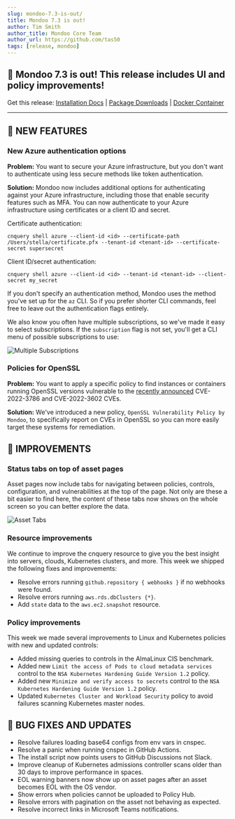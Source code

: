 ```yaml
---
slug: mondoo-7.3-is-out/
title: Mondoo 7.3 is out!
author: Tim Smith
author_title: Mondoo Core Team
author_url: https://github.com/tas50
tags: [release, mondoo]
---
```


## 🥳 Mondoo 7.3 is out! This release includes UI and policy improvements!

Get this release: [Installation Docs](/cnspec/) | [Package Downloads](https://releases.mondoo.com/mondoo/) | [Docker Container](https://hub.docker.com/r/mondoo/client)

---

## 🎉 NEW FEATURES

### New Azure authentication options

**Problem:** You want to secure your Azure infrastructure, but you don't want to authenticate using less secure methods like token authentication.

**Solution:** Mondoo now includes additional options for authenticating against your Azure infrastructure, including those that enable security features such as MFA. You can now authenticate to your Azure infrastructure using certificates or a client ID and secret.

Certificate authentication:

```shell
cnquery shell azure --client-id <id> --certificate-path /Users/stella/certificate.pfx --tenant-id <tenant-id> --certificate-secret supersecret
```

Client ID/secret authentication:

```shell
cnquery shell azure --client-id <id> --tenant-id <tenant-id> --client-secret my_secret
```

If you don't specify an authentication method, Mondoo uses the method you've set up for the `az` CLI. So if you prefer shorter CLI commands, feel free to leave out the authentication flags entirely.

We also know you often have multiple subscriptions, so we've made it easy to select subscriptions. If the `subscription` flag is not set, you'll get a CLI menu of possible subscriptions to use:

![Multiple Subscriptions](/img/releases/2022-11-08-mondoo-7.3-is-out/multiple_subs.png)

### Policies for OpenSSL

**Problem:** You want to apply a specific policy to find instances or containers running OpenSSL versions vulnerable to the [recently announced](https://www.openssl.org/blog/blog/2022/11/01/email-address-overflows/) CVE-2022-3786 and CVE-2022-3602 CVEs.

**Solution:** We've introduced a new policy, `OpenSSL Vulnerability Policy by Mondoo`, to specifically report on CVEs in OpenSSL so you can more easily target these systems for remediation.

## 🧹 IMPROVEMENTS

### Status tabs on top of asset pages

Asset pages now include tabs for navigating between policies, controls, configuration, and vulnerabilities at the top of the page. Not only are these a bit easier to find here, the content of these tabs now shows on the whole screen so you can better explore the data.

![Asset Tabs](/img/releases/2022-11-08-mondoo-7.3-is-out/tabs.png)

### Resource improvements

We continue to improve the cnquery resource to give you the best insight into servers, clouds, Kubernetes clusters, and more. This week we shipped the following fixes and improvements:

- Resolve errors running `github.repository { webhooks }` if no webhooks were found.
- Resolve errors running `aws.rds.dbClusters {*}`.
- Add `state` data to the `aws.ec2.snapshot` resource.

### Policy improvements

This week we made several improvements to Linux and Kubernetes policies with new and updated controls:

- Added missing queries to controls in the AlmaLinux CIS benchmark.
- Added new `Limit the access of Pods to cloud metadata services ` control to the `NSA Kubernetes Hardening Guide Version 1.2` policy.
- Added new `Minimize and verify access to secrets` control to the `NSA Kubernetes Hardening Guide Version 1.2` policy.
- Updated `Kubernetes Cluster and Workload Security` policy to avoid failures scanning Kubernetes master nodes.

## 🐛 BUG FIXES AND UPDATES

- Resolve failures loading base64 configs from env vars in cnspec.
- Resolve a panic when running cnspec in GitHub Actions.
- The install script now points users to GitHub Discussions not Slack.
- Improve cleanup of Kubernetes admissions controller scans older than 30 days to improve performance in spaces.
- EOL warning banners now show up on asset pages after an asset becomes EOL with the OS vendor.
- Show errors when policies cannot be uploaded to Policy Hub.
- Resolve errors with pagination on the asset not behaving as expected.
- Resolve incorrect links in Microsoft Teams notifications.
